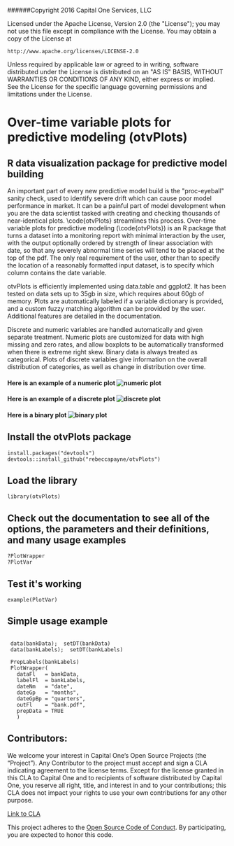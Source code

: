 ######Copyright 2016 Capital One Services, LLC

Licensed under the Apache License, Version 2.0 (the "License"); you may not use
this file except in compliance with the License.  You may obtain a copy of the
License at

    http://www.apache.org/licenses/LICENSE-2.0

Unless required by applicable law or agreed to in writing, software
distributed under the License is distributed on an "AS IS" BASIS,
WITHOUT WARRANTIES OR CONDITIONS OF ANY KIND, either express or implied.
See the License for the specific language governing permissions and limitations under the License. 

# Over-time variable plots for predictive modeling (otvPlots)

## R data visualization package for predictive model building 

An important part of every new predictive model build is the "proc-eyeball" sanity check, used to identify severe drift which can cause poor model performance in market. It can be a painful part of model development when you are the data scientist tasked with creating and checking thousands of near-identical plots. \code{otvPlots} streamlines this process. Over-time variable plots for predictive modeling (\code{otvPlots}) is an R package that turns a dataset into a monitoring report with minimal interaction by the user, with the output optionally ordered by strength of linear association with date, so that any severely abnormal time series will tend to be placed at the top of the pdf. The only real requirement of the user, other than to specify the location of a reasonably formatted input dataset, is to specify which column contains the date variable. 

otvPlots is efficiently implemented using data.table and ggplot2. It has been tested on data sets up to 35gb in size, which requires about 60gb of memory. Plots are automatically labeled if a variable dictionary is provided, and a custom fuzzy matching algorithm can be provided by the user. Additional features are detailed in the documentation.

Discrete and numeric variables are handled automatically and given separate treatment. Numeric plots are customized for data with high missing and zero rates, and allow boxplots to be automatically transformed when there is extreme right skew. Binary data is always treated as categorical. Plots of discrete variables give information on the overall distribution of categories, as well as change in distribution over time. 


#### Here is an example of a numeric plot ![numeric plot](https://github.com/rebeccapayne/otvPlots/blob/master/vignettes/Figs/cntns_ex.png)

#### Here is an example of a discrete plot ![discrete plot](https://github.com/rebeccapayne/otvPlots/blob/master/vignettes/Figs/dscrt_ex.png)

#### Here is a binary plot ![binary plot](https://github.com/rebeccapayne/otvPlots/blob/master/vignettes/Figs/bin_ex.png)


## Install the otvPlots package

```
install.packages("devtools")
devtools::install_github("rebeccapayne/otvPlots")
```

## Load the library

```
library(otvPlots)
```

## Check out the documentation to see all of the options, the parameters and their definitions, and many usage examples
```
?PlotWrapper
?PlotVar
```

## Test it's working
```
example(PlotVar)
```

## Simple usage example
```

 data(bankData);  setDT(bankData)
 data(bankLabels);  setDT(bankLabels)
 
 PrepLabels(bankLabels)
 PlotWrapper(
   dataFl   = bankData, 
   labelFl  = bankLabels, 
   dateNm   = "date", 
   dateGp   = "months", 
   dateGpBp = "quarters", 
   outFl    = "bank.pdf", 
   prepData = TRUE
   )

```

## Contributors:
We welcome your interest in Capital One’s Open Source Projects (the “Project”). Any Contributor to the project must accept and sign a CLA indicating agreement to the license terms. Except for the license granted in this CLA to Capital One and to recipients of software distributed by Capital One, you reserve all right, title, and interest in and to your contributions; this CLA does not impact your rights to use your own contributions for any other purpose.

[Link to CLA](https://docs.google.com/forms/d/19LpBBjykHPox18vrZvBbZUcK6gQTj7qv1O5hCduAZFU/viewform)

This project adheres to the [Open Source Code of Conduct](https://developer.capitalone.com/single/code-of-conduct/). By participating, you are expected to honor this code.

